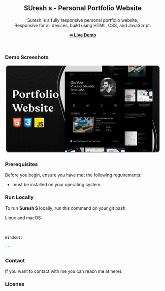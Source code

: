 <div align="center">
  

  <br />
  <br />

  <h2 align="center">SUresh s - Personal Portfolio Website</h2>

 Suresh is a fully responsive personal portfolio website, <br />Responsive for all devices, build using HTML, CSS, and JavaScript.

  <a href="https://sucathy.github.io/sureshs-portfolio/"><strong>➥ Live Demo</strong></a>

</div>

<br />

### Demo Screeshots

![Drew hays Desktop Demo](./readme-images/desktop.png "Desktop Demo")

### Prerequisites

Before you begin, ensure you have met the following requirements:

* must be installed on your operating system.

### Run Locally

To run **Suresh S** locally, run this command on your git bash:

Linux and macOS:

```bash


Windows:

``
```

### Contact

If you want to contact with me you can reach me at here).

### License


